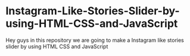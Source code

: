 # Instagram-Like-Stories-Slider-by-using-HTML-CSS-and-JavaScript
Hey guys in this repository we are going to make a Instagram like stories slider by using HTML CSS and JavaScript

